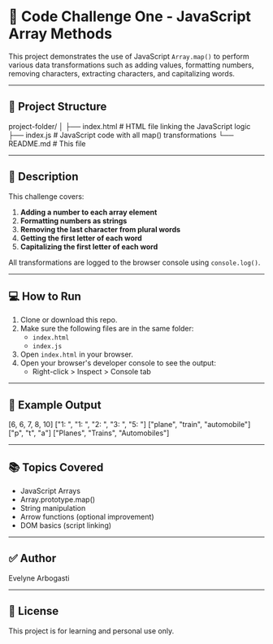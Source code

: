 # 🧠 Code Challenge One - JavaScript Array Methods

This project demonstrates the use of JavaScript `Array.map()` to perform various data transformations such as adding values, formatting numbers, removing characters, extracting characters, and capitalizing words.

---

## 🚀 Project Structure

project-folder/
│
├── index.html # HTML file linking the JavaScript logic
├── index.js # JavaScript code with all map() transformations
└── README.md # This file


---

## 📄 Description

This challenge covers:

1. **Adding a number to each array element**
2. **Formatting numbers as strings**
3. **Removing the last character from plural words**
4. **Getting the first letter of each word**
5. **Capitalizing the first letter of each word**

All transformations are logged to the browser console using `console.log()`.

---

## 💻 How to Run

1. Clone or download this repo.
2. Make sure the following files are in the same folder:
   - `index.html`
   - `index.js`
3. Open `index.html` in your browser.
4. Open your browser's developer console to see the output:
   - Right-click > Inspect > Console tab

---

## 🧪 Example Output

[6, 6, 7, 8, 10]
["1: ", "1: ", "2: ", "3: ", "5: "]
["plane", "train", "automobile"]
["p", "t", "a"]
["Planes", "Trains", "Automobiles"]

---

## 📚 Topics Covered

- JavaScript Arrays
- Array.prototype.map()
- String manipulation
- Arrow functions (optional improvement)
- DOM basics (script linking)

---

## ✅ Author

Evelyne Arbogasti

---

## 📝 License

This project is for learning and personal use only.

